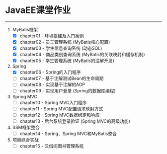 # JavaEE课堂作业

---

1. MyBatis框架
    - [x] chapter01 - 环境搭建及入门案例
    - [x] chapter02 - 员工管理系统 (MyBatis核心配置)
    - [x] chapter03 - 学生信息查询系统 (动态SQL)
    - [x] chapter04 - 商品类别查询系统 (MyBatis的关联映射和缓存机制)
    - [x] chapter05 - 学生管理系统 (MyBatis的注解开发)

2. Spring
    - [x] chapter06 - Spring的入门程序
    - [ ] chapter07 - 基于注解测试Bean的生命周期
    - [ ] chapter08 - 实现基于注解的AOP
    - [ ] chapter09 - 实现用户登录 (Spring的数据库编程)

3. Spring MVC
    - [ ] chapter10 - Spring MVC入门程序
    - [ ] chapter11 - Spring MVC配置请求映射方式
    - [ ] chapter12 - Spring MVC数据绑定和响应
    - [ ] chapter13 - 后台系统登录验证 (Spring MVC的高级功能)

4. SSM框架整合
    - [ ] chapter14 - Spring、Spring MVC和MyBatis整合

5. 项目综合实战
    - [ ] chapter15 - 云借阅图书管理系统